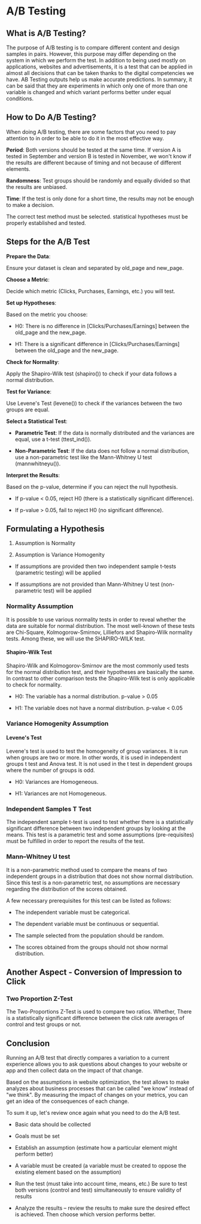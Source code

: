 # A/B Testing
 
## What is A/B Testing?
The purpose of A/B testing is to compare different content and design samples in pairs. However, this purpose may differ depending on the system in which we perform the test. In addition to being used mostly on applications, websites and advertisements, it is a test that can be applied in almost all decisions that can be taken thanks to the digital competencies we have. AB Testing outputs help us make accurate predictions. In summary, it can be said that they are experiments in which only one of more than one variable is changed and which variant performs better under equal conditions.

## How to Do A/B Testing?
When doing A/B testing, there are some factors that you need to pay attention to in order to be able to do it in the most effective way.

**Period**: Both versions should be tested at the same time. If version A is tested in September and version B is tested in November, we won't know if the results are different because of timing and not because of different elements.

**Randomness**: Test groups should be randomly and equally divided so that the results are unbiased.

**Time**: If the test is only done for a short time, the results may not be enough to make a decision.

The correct test method must be selected. statistical hypotheses must be properly established and tested.

## Steps for the A/B Test
**Prepare the Data**:

Ensure your dataset is clean and separated by old_page and new_page.

**Choose a Metric**:

Decide which metric (Clicks, Purchases, Earnings, etc.) you will test.

**Set up Hypotheses**:

Based on the metric you choose:

- H0: There is no difference in [Clicks/Purchases/Earnings] between the old_page and the new_page.

- H1: There is a significant difference in [Clicks/Purchases/Earnings] between the old_page and the new_page.

**Check for Normality**:

Apply the Shapiro-Wilk test (shapiro()) to check if your data follows a normal distribution.

**Test for Variance**:

Use Levene's Test (levene()) to check if the variances between the two groups are equal.

**Select a Statistical Test**:

- **Parametric Test**: If the data is normally distributed and the variances are equal, use a t-test (ttest_ind()).

- **Non-Parametric Test**: If the data does not follow a normal distribution, use a non-parametric test like the Mann-Whitney U test (mannwhitneyu()).

**Interpret the Results**:

Based on the p-value, determine if you can reject the null hypothesis.

- If p-value < 0.05, reject H0 (there is a statistically significant difference).

- If p-value > 0.05, fail to reject H0 (no significant difference).

## Formulating a Hypothesis
1. Assumption is Normality

2. Assumption is Variance Homogenity

- If assumptions are provided then two independent sample t-tests (parametric testing) will be applied

- If assumptions are not provided than Mann-Whitney U test (non-parametric test) will be applied

### Normality Assumption
It is possible to use various normality tests in order to reveal whether the data are suitable for normal distribution. The most well-known of these tests are Chi-Square, Kolmogorow-Smirnov, Lilliefors and Shapiro-Wilk normality tests. Among these, we will use the SHAPIRO-WILK test.

#### Shapiro-Wilk Test
Shapiro-Wilk and Kolmogorov-Smirnov are the most commonly used tests for the normal distribution test, and their hypotheses are basically the same. In contrast to other comparison tests the Shapiro-Wilk test is only applicable to check for normality.

- H0: The variable has a normal distribution. p-value > 0.05

- H1: The variable does not have a normal distribution. p-value < 0.05

### Variance Homogenity Assumption
#### Levene's Test
Levene's test is used to test the homogeneity of group variances. It is run when groups are two or more. In other words, it is used in independent groups t test and Anova test. It is not used in the t test in dependent groups where the number of groups is odd.

- H0: Variances are Homogeneous.

- H1: Variances are not Homogeneous.

### Independent Samples T Test
The independent sample t-test is used to test whether there is a statistically significant difference between two independent groups by looking at the means. This test is a parametric test and some assumptions (pre-requisites) must be fulfilled in order to report the results of the test.

### Mann–Whitney U test
It is a non-parametric method used to compare the means of two independent groups in a distribution that does not show normal distribution. Since this test is a non-parametric test, no assumptions are necessary regarding the distribution of the scores obtained.

A few necessary prerequisites for this test can be listed as follows:

- The independent variable must be categorical.

- The dependent variable must be continuous or sequential.

- The sample selected from the population should be random.

- The scores obtained from the groups should not show normal distribution.

## Another Aspect - Conversion of Impression to Click
### Two Proportion Z-Test
The Two-Proportions Z-Test is used to compare two ratios. Whether, There is a statistically significant difference between the click rate averages of control and test groups or not.

## Conclusion
Running an A/B test that directly compares a variation to a current experience allows you to ask questions about changes to your website or app and then collect data on the impact of that change.

Based on the assumptions in website optimization, the test allows to make analyzes about business processes that can be called "we know" instead of "we think". By measuring the impact of changes on your metrics, you can get an idea of the consequences of each change.

To sum it up, let's review once again what you need to do the A/B test.

- Basic data should be collected

- Goals must be set

- Establish an assumption (estimate how a particular element might perform better)

- A variable must be created (a variable must be created to oppose the existing element based on the assumption)

- Run the test (must take into account time, means, etc.) Be sure to test both versions (control and test) simultaneously to ensure validity of results

- Analyze the results – review the results to make sure the desired effect is achieved. Then choose which version performs better.
